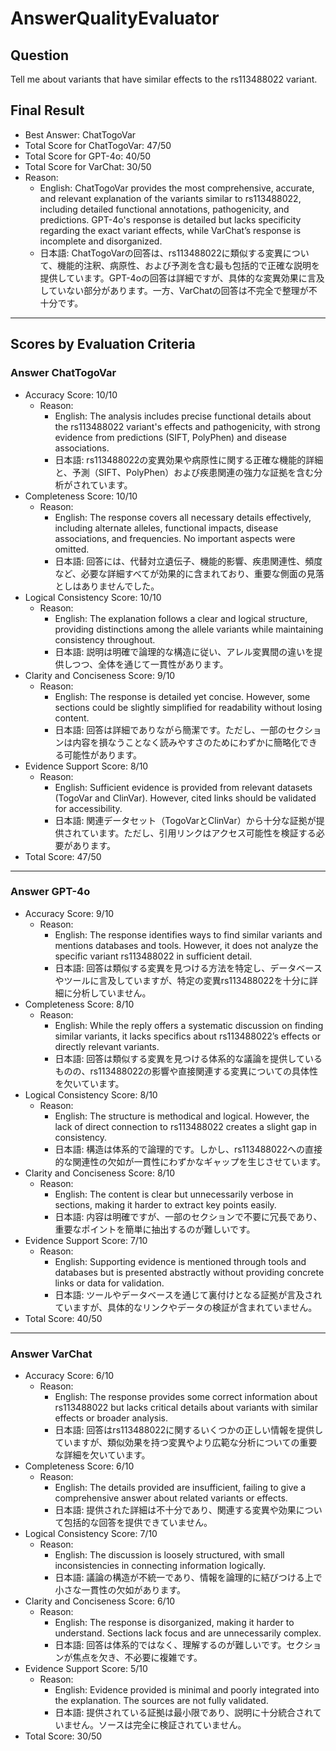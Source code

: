 # AnswerQualityEvaluator

## Question

Tell me about variants that have similar effects to the rs113488022 variant.

## Final Result

- Best Answer: ChatTogoVar
- Total Score for ChatTogoVar: 47/50
- Total Score for GPT-4o: 40/50
- Total Score for VarChat: 30/50
- Reason:
  - English: ChatTogoVar provides the most comprehensive, accurate, and relevant explanation of the variants similar to rs113488022, including detailed functional annotations, pathogenicity, and predictions. GPT-4o's response is detailed but lacks specificity regarding the exact variant effects, while VarChat’s response is incomplete and disorganized.
  - 日本語: ChatTogoVarの回答は、rs113488022に類似する変異について、機能的注釈、病原性、および予測を含む最も包括的で正確な説明を提供しています。GPT-4oの回答は詳細ですが、具体的な変異効果に言及していない部分があります。一方、VarChatの回答は不完全で整理が不十分です。

---

## Scores by Evaluation Criteria

### Answer ChatTogoVar
- Accuracy Score: 10/10
  - Reason: 
    - English: The analysis includes precise functional details about the rs113488022 variant's effects and pathogenicity, with strong evidence from predictions (SIFT, PolyPhen) and disease associations.
    - 日本語: rs113488022の変異効果や病原性に関する正確な機能的詳細と、予測（SIFT、PolyPhen）および疾患関連の強力な証拠を含む分析がされています。
- Completeness Score: 10/10
  - Reason: 
    - English: The response covers all necessary details effectively, including alternate alleles, functional impacts, disease associations, and frequencies. No important aspects were omitted.
    - 日本語: 回答には、代替対立遺伝子、機能的影響、疾患関連性、頻度など、必要な詳細すべてが効果的に含まれており、重要な側面の見落としはありませんでした。
- Logical Consistency Score: 10/10
  - Reason: 
    - English: The explanation follows a clear and logical structure, providing distinctions among the allele variants while maintaining consistency throughout.
    - 日本語: 説明は明確で論理的な構造に従い、アレル変異間の違いを提供しつつ、全体を通じて一貫性があります。
- Clarity and Conciseness Score: 9/10
  - Reason: 
    - English: The response is detailed yet concise. However, some sections could be slightly simplified for readability without losing content.
    - 日本語: 回答は詳細でありながら簡潔です。ただし、一部のセクションは内容を損なうことなく読みやすさのためにわずかに簡略化できる可能性があります。
- Evidence Support Score: 8/10
  - Reason: 
    - English: Sufficient evidence is provided from relevant datasets (TogoVar and ClinVar). However, cited links should be validated for accessibility.
    - 日本語: 関連データセット（TogoVarとClinVar）から十分な証拠が提供されています。ただし、引用リンクはアクセス可能性を検証する必要があります。
- Total Score: 47/50

---

### Answer GPT-4o
- Accuracy Score: 9/10
  - Reason: 
    - English: The response identifies ways to find similar variants and mentions databases and tools. However, it does not analyze the specific variant rs113488022 in sufficient detail.
    - 日本語: 回答は類似する変異を見つける方法を特定し、データベースやツールに言及していますが、特定の変異rs113488022を十分に詳細に分析していません。
- Completeness Score: 8/10
  - Reason: 
    - English: While the reply offers a systematic discussion on finding similar variants, it lacks specifics about rs113488022’s effects or directly relevant variants.
    - 日本語: 回答は類似する変異を見つける体系的な議論を提供しているものの、rs113488022の影響や直接関連する変異についての具体性を欠いています。
- Logical Consistency Score: 8/10
  - Reason: 
    - English: The structure is methodical and logical. However, the lack of direct connection to rs113488022 creates a slight gap in consistency.
    - 日本語: 構造は体系的で論理的です。しかし、rs113488022への直接的な関連性の欠如が一貫性にわずかなギャップを生じさせています。
- Clarity and Conciseness Score: 8/10
  - Reason: 
    - English: The content is clear but unnecessarily verbose in sections, making it harder to extract key points easily.
    - 日本語: 内容は明確ですが、一部のセクションで不要に冗長であり、重要なポイントを簡単に抽出するのが難しいです。
- Evidence Support Score: 7/10
  - Reason: 
    - English: Supporting evidence is mentioned through tools and databases but is presented abstractly without providing concrete links or data for validation.
    - 日本語: ツールやデータベースを通じて裏付けとなる証拠が言及されていますが、具体的なリンクやデータの検証が含まれていません。
- Total Score: 40/50

---

### Answer VarChat
- Accuracy Score: 6/10
  - Reason: 
    - English: The response provides some correct information about rs113488022 but lacks critical details about variants with similar effects or broader analysis.
    - 日本語: 回答はrs113488022に関するいくつかの正しい情報を提供していますが、類似効果を持つ変異やより広範な分析についての重要な詳細を欠いています。
- Completeness Score: 6/10
  - Reason: 
    - English: The details provided are insufficient, failing to give a comprehensive answer about related variants or effects.
    - 日本語: 提供された詳細は不十分であり、関連する変異や効果について包括的な回答を提供できていません。
- Logical Consistency Score: 7/10
  - Reason: 
    - English: The discussion is loosely structured, with small inconsistencies in connecting information logically.
    - 日本語: 議論の構造が不統一であり、情報を論理的に結びつける上で小さな一貫性の欠如があります。
- Clarity and Conciseness Score: 6/10
  - Reason: 
    - English: The response is disorganized, making it harder to understand. Sections lack focus and are unnecessarily complex.
    - 日本語: 回答は体系的ではなく、理解するのが難しいです。セクションが焦点を欠き、不必要に複雑です。
- Evidence Support Score: 5/10
  - Reason: 
    - English: Evidence provided is minimal and poorly integrated into the explanation. The sources are not fully validated.
    - 日本語: 提供されている証拠は最小限であり、説明に十分統合されていません。ソースは完全に検証されていません。
- Total Score: 30/50